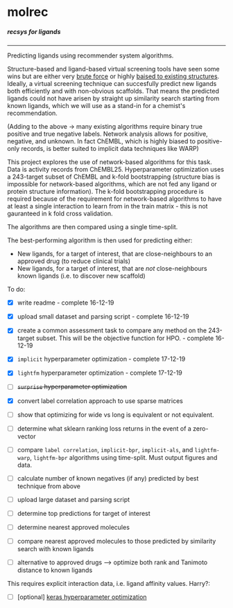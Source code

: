 # molrec
##### recsys for ligands
---


Predicting ligands using recommender system algorithms.

Structure-based and ligand-based virtual screening tools have seen some wins but are either very [brute force](https://www.nature.com/articles/s41586-019-0917-9) or highly [baised to existing structures](https://pubs.acs.org/doi/10.1021/acs.jcim.7b00403). Ideally, a virtual screening technique can succesfully predict new ligands both efficiently and with non-obvious scaffolds. That means the predicted ligands could not have arisen by straight up similarity search starting from known ligands, which we will use as a stand-in for a chemist's recommendation.

(Adding to the above -> many existing algorithms require binary true positive and true negative labels. Network analysis allows for positive, negative, and unknown. In fact ChEMBL, which is highly biased to positive-only records, is better suited to implicit data techniques like WARP) 

This project explores the use of network-based algorithms for this task. Data is activity records from ChEMBL25. Hyperparameter optimization uses a 243-target subset of ChEMBL and k-fold bootstrapping (structure bias is impossible for network-based algorithms, which are not fed any ligand or protein structure information). The k-fold bootstrapping procedure is required because of the requirement for network-based algorithms to have at least a single interaction to learn from in the train matrix - this is not gauranteed in k fold cross validation. 

The algorithms are then compared using a single time-split. 

The best-performing algorithm is then used for predicting either: 
* New ligands, for a target of interest, that are close-neighbours to an approved drug (to reduce clinical trials)
* New ligands, for a target of interest, that are _not_ close-neighbours known ligands (i.e. to discover new scaffold) 

To do:
- [x] write readme - complete 16-12-19
- [x] upload small dataset and parsing script - complete 16-12-19
- [x] create a common assessment task to compare any method on the 243-target subset. This will be the objective function for HPO. - complete 16-12-19
- [x] `implicit` hyperparameter optimization - complete 17-12-19
- [x] `lightfm` hyperparameter optimization - complete 17-12-19
- [ ] ~~`surprise` hyperparameter optimization~~
- [x] convert label correlation approach to use sparse matrices
- [ ] show that optimizing for wide vs long is equivalent or not equivalent.

- [ ] determine what sklearn ranking loss returns in the event of a zero-vector
- [ ] compare `label correlation`, `implicit-bpr`, `implicit-als`, and `lightfm-warp`, `lightfm-bpr` algorithms using time-split. Must output figures and data.
- [ ] calculate number of known negatives (if any) predicted by best technique from above
- [ ] upload large dataset and parsing script
- [ ] determine top predictions for target of interest
- [ ] determine nearest approved molecules
- [ ] compare nearest approved molecules to those predicted by similarity search with known ligands
- [ ] alternative to approved drugs --> optimize both rank and Tanimoto distance to known ligands

This requires explicit interaction data, i.e. ligand affinity values. Harry?:
- [ ] [optional] [keras hyperparameter optimization](https://www.onceupondata.com/2019/02/10/nn-collaborative-filtering/)
